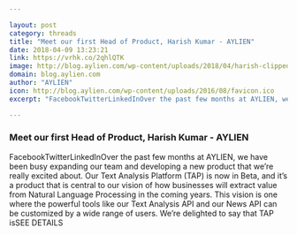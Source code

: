 ```yaml
---

layout: post
category: threads
title: "Meet our first Head of Product, Harish Kumar - AYLIEN"
date: 2018-04-09 13:23:21
link: https://vrhk.co/2qhlQTK
image: http://blog.aylien.com/wp-content/uploads/2018/04/harish-clipped.png
domain: blog.aylien.com
author: "AYLIEN"
icon: http://blog.aylien.com/wp-content/uploads/2016/08/favicon.ico
excerpt: "FacebookTwitterLinkedInOver the past few months at AYLIEN, we have been busy expanding our team and developing a new product that we’re really excited about. Our Text Analysis Platform (TAP) is now in Beta, and it’s a product that is central to our vision of how businesses will extract value from Natural Language Processing in the coming years. This vision is one where the powerful tools like our Text Analysis API and our News API can be customized by a wide range of users. We’re delighted to say that TAP isSEE DETAILS"

---
```


### Meet our first Head of Product, Harish Kumar - AYLIEN

FacebookTwitterLinkedInOver the past few months at AYLIEN, we have been busy expanding our team and developing a new product that we’re really excited about. Our Text Analysis Platform (TAP) is now in Beta, and it’s a product that is central to our vision of how businesses will extract value from Natural Language Processing in the coming years. This vision is one where the powerful tools like our Text Analysis API and our News API can be customized by a wide range of users. We’re delighted to say that TAP isSEE DETAILS